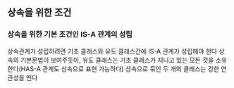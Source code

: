 ## 상속을 위한 조건

### 상속을 위한 기본 조건인 IS-A 관계의 성립
상속관계가 성립하려면 기초 클래스와 유도 클래스간에 IS-A 관계가 성립해야 한다
상속의 기본문법이 보여주듯이, 유도 클래스는 기초 클래스가 지니고 있는 모든 것을 소유한다(HAS-A 관계도 상속으로 표현 가능하다)
상속으로 묶인 두 개의 클래스는 강한 연관성을 띤다